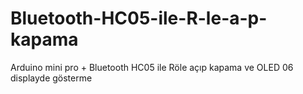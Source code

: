 # Bluetooth-HC05-ile-R-le-a-p-kapama
Arduino mini pro + Bluetooth HC05 ile Röle açıp kapama ve OLED 06 displayde gösterme
